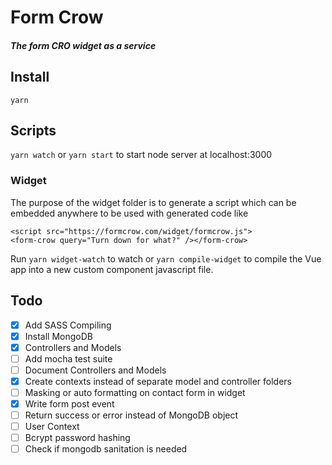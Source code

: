 # Form Crow
##### The form CRO widget as a service

## Install
`yarn`
## Scripts
`yarn watch` or `yarn start` to start node server at localhost:3000

### Widget
The purpose of the widget folder is to generate a script which can be embedded anywhere to be used with generated code like

```
<script src="https://formcrow.com/widget/formcrow.js">
<form-crow query="Turn down for what?" /></form-crow>
```

Run `yarn widget-watch` to watch or `yarn compile-widget` to compile the Vue app into a new custom component javascript file.


## Todo

- [x] Add SASS Compiling
- [x] Install MongoDB
- [x] Controllers and Models
- [ ] Add mocha test suite
- [ ] Document Controllers and Models
- [x] Create contexts instead of separate model and controller folders
- [ ] Masking or auto formatting on contact form in widget
- [x] Write form post event
- [ ] Return success or error instead of MongoDB object
- [ ] User Context
- [ ] Bcrypt password hashing
- [ ] Check if mongodb sanitation is needed
